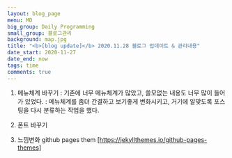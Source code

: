 ```yaml
---
layout: blog_page
menu: MD
big_group: Daily Programming
small_group: 블로그관리
background: map.jpg
title: "<b>[blog update]</b> 2020.11.28 블로그 업데이트 & 관리내용"
date_start: 2020-11-27
date_end: now
tags: time
comments: true
---
```


1. 메뉴체계 바꾸기
: 기존에 너무 메뉴체계가 많았고, 쓸모없는 내용도 너무 많이 들어가 있었다. 
: 메뉴체계를 좀더 간결하고 보기좋게 변화시키고, 거기에 알맞도록 포스팅을 다시 분류하는 작업을 했다.

2. 폰트 바꾸기

3. 느낌변화
github pages them [https://jekyllthemes.io/github-pages-themes]